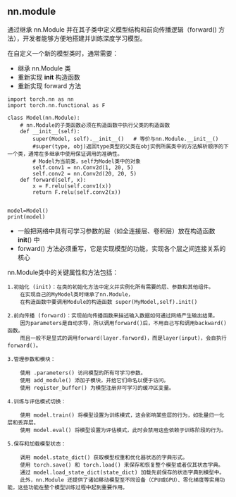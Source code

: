 
## nn.module

通过继承 nn.Module 并在其子类中定义模型结构和前向传播逻辑（forward() 方法），开发者能够方便地搭建并训练深度学习模型。

在自定义一个新的模型类时，通常需要：

* 继承 nn.Module 类
* 重新实现 __init__ 构造函数
* 重新实现 forward 方法

```
import torch.nn as nn
import torch.nn.functional as F

class Model(nn.Module):
    # nn.Module的子类函数必须在构造函数中执行父类的构造函数
    def __init__(self):
        super(Model, self).__init__()   # 等价与nn.Module.__init__() 
        #super(type, obj)返回type类型的父类在obj实例所属类中的方法解析顺序的下一个类，通常在多继承中使用保证调用的准确性。
        # Model为当前类，self为Model类中的对象
        self.conv1 = nn.Conv2d(1, 20, 5)
        self.conv2 = nn.Conv2d(20, 20, 5)
	def forward(self, x):
		x = F.relu(self.conv1(x))
		return F.relu(self.conv2(x))
    
   
model=Model()
print(model)

```

* 一般把网络中具有可学习参数的层（如全连接层、卷积层）放在构造函数 __init__() 中
* forward() 方法必须重写，它是实现模型的功能，实现各个层之间连接关系的核心

nn.Module类中的关键属性和方法包括：

    1.初始化 (init)：在类的初始化方法中定义并实例化所有需要的层、参数和其他组件。
        在实现自己的MyModel类时继承了nn.Module，   
        在构造函数中要调用Module的构造函数 super(MyModel,self).init()

    2.前向传播 (forward)：实现前向传播函数来描述输入数据如何通过网络产生输出结果。
        因为parameters是自动求导，所以调用forward()后，不用自己写和调用backward()函数。   
        而且一般不是显式的调用forward(layer.farword)，而是layer(input)，会自执行forward()。

    3.管理参数和模块：

        使用 .parameters() 访问模型的所有可学习参数。
        使用 add_module() 添加子模块，并给它们命名以便于访问。
        使用 register_buffer() 为模型注册非可学习的缓冲区变量。

    4.训练与评估模式切换：

        使用 model.train() 将模型设置为训练模式，这会影响某些层的行为，如批量归一化层和丢弃层。
        使用 model.eval() 将模型设置为评估模式，此时会禁用这些依赖于训练阶段的行为。

    5.保存和加载模型状态：

        调用 model.state_dict() 获取模型权重和优化器状态的字典形式。
        使用 torch.save() 和 torch.load() 来保存和恢复整个模型或者仅其状态字典。
        通过 model.load_state_dict(state_dict) 加载先前保存的状态字典到模型中。
        此外，nn.Module 还提供了诸如移动模型至不同设备（CPU或GPU）、零化梯度等实用功能，这些功能在整个模型训练过程中起到重要作用。